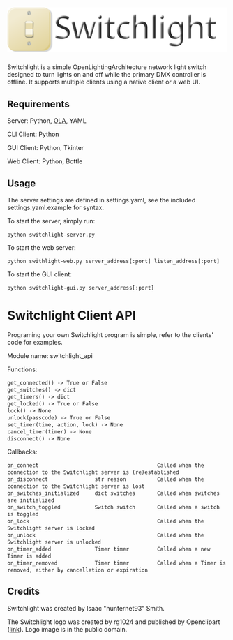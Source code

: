 ![Switchlight](https://github.com/hunternet93/switchlight/blob/master/images/switchlight.svg)
===========

Switchlight is a simple OpenLightingArchitecture network light switch designed to turn lights on and off while the primary DMX controller is offline. It supports multiple clients using a native client or a web UI.

Requirements
------------
Server: Python, [OLA](http://www.openlighting.org/ola), YAML

CLI Client: Python

GUI Client: Python, Tkinter

Web Client: Python, Bottle

Usage
-----
The server settings are defined in settings.yaml, see the included settings.yaml.example for syntax.

To start the server, simply run:

    python switchlight-server.py

To start the web server:

    python swithlight-web.py server_address[:port] listen_address[:port]

To start the GUI client:

    python switchlight-gui.py server_address[:port]


Switchlight Client API
======================
Programing your own Switchlight program is simple, refer to the clients' code for examples.

Module name: switchlight_api

Functions:

    get_connected() -> True or False
    get_switches() -> dict
    get_timers() -> dict
    get_locked() -> True or False
    lock() -> None
    unlock(passcode) -> True or False
    set_timer(time, action, lock) -> None
    cancel_timer(timer) -> None
    disconnect() -> None

Callbacks:

    on_connect                                      Called when the connection to the Switchlight server is (re)established
    on_disconnect               str reason          Called when the connection to the Switchlight server is lost
    on_switches_initialized     dict switches       Called when switches are initialized
    on_switch_toggled           Switch switch       Called when a switch is toggled
    on_lock                                         Called when the Switchlight server is locked
    on_unlock                                       Called when the Switchlight server is unlocked
    on_timer_added              Timer timer         Called when a new Timer is added
    on_timer_removed            Timer timer         Called when a Timer is removed, either by cancellation or expiration

Credits
-------
Switchlight was created by Isaac "hunternet93" Smith.

The Switchlight logo was created by rg1024 and published by Openclipart ([link](https://openclipart.org/detail/36265/switch--by-rg1024)). Logo image is in the public domain.
